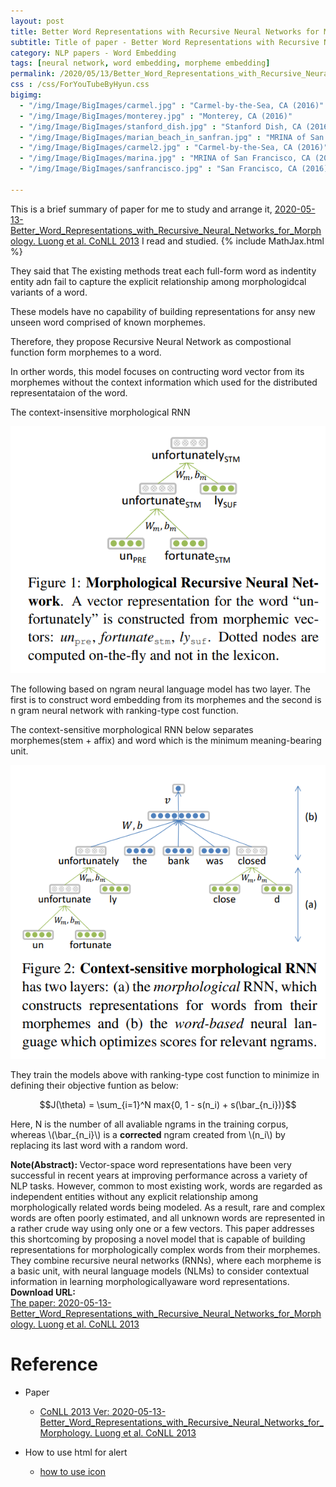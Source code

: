 ```yaml
---
layout: post
title: Better Word Representations with Recursive Neural Networks for Morphology
subtitle: Title of paper - Better Word Representations with Recursive Neural Networks for Morphology
category: NLP papers - Word Embedding
tags: [neural network, word embedding, morpheme embedding]
permalink: /2020/05/13/Better_Word_Representations_with_Recursive_Neural_Networks_for_Morphology/
css : /css/ForYouTubeByHyun.css
bigimg: 
  - "/img/Image/BigImages/carmel.jpg" : "Carmel-by-the-Sea, CA (2016)"
  - "/img/Image/BigImages/monterey.jpg" : "Monterey, CA (2016)"
  - "/img/Image/BigImages/stanford_dish.jpg" : "Stanford Dish, CA (2016)"
  - "/img/Image/BigImages/marian_beach_in_sanfran.jpg" : "MRINA of San Francisco, CA (2016)"
  - "/img/Image/BigImages/carmel2.jpg" : "Carmel-by-the-Sea, CA (2016)"
  - "/img/Image/BigImages/marina.jpg" : "MRINA of San Francisco, CA (2016)"
  - "/img/Image/BigImages/sanfrancisco.jpg" : "San Francisco, CA (2016)"
  
---
```


This is a brief summary of paper for me to study and arrange it, [2020-05-13-Better_Word_Representations_with_Recursive_Neural_Networks_for_Morphology. Luong et al. CoNLL 2013](https://www.aclweb.org/anthology/W13-3512/) I read and studied. 
{% include MathJax.html %}

They said that The existing methods treat each full-form word as indentity entity adn fail to capture the explicit relationship among morphologidcal variants of a word.

These models have no capability of building representations for ansy new unseen word comprised of known morphemes. 

Therefore, they propose Recursive Neural Network as compostional function form morphemes to a word.

In orther words, this model focuses on contructing word vector from its morphemes without the context information which used for the distributed representataion of the word.

The context-insensitive morphological RNN

![Luong et al. CoNLL 2013](/img/Image/NaturalLanguageProcessing/NLPLabs/Paper_Investigation/Word2Vec/2020-05-13-Better_Word_Representations_with_Recursive_Neural_Networks_for_Morphology/MRNN.PNG)

The following based on ngram neural language model has two layer. The first is to construct word embedding from its morphemes and the second is n gram neural network with ranking-type cost function.

The context-sensitive morphological RNN below separates morphemes(stem + affix) and word which is the minimum meaning-bearing unit. 

![Luong et al. CoNLL 2013](/img/Image/NaturalLanguageProcessing/NLPLabs/Paper_Investigation/Word2Vec/2020-05-13-Better_Word_Representations_with_Recursive_Neural_Networks_for_Morphology/CMRNN.PNG)

They train the models above with ranking-type cost function to minimize in defining their objective funtion as below:

$$J(\theta) = \sum_{i=1}^N max{0, 1 - s(n_i) + s(\bar_{n_i})}$$

Here, N is the number of all avaliable ngrams in the training corpus, whereas \\(\bar_{n_i}\\) is a **corrected** ngram created from \\(n_i\\) by replacing its last word with a random word. 


<div class="alert alert-info" role="alert"><i class="fa fa-info-circle"></i> <b>Note(Abstract): </b>
Vector-space word representations have been very successful in recent years at improving performance across a variety of NLP tasks. However, common to most existing work, words are regarded as independent entities without any explicit relationship among morphologically related words being modeled. As a result, rare and complex words are often poorly estimated, and all unknown words are represented in a rather crude way using only one or a few vectors. This paper addresses this shortcoming by proposing a novel model that is capable of building representations for morphologically complex words from their morphemes. They combine recursive neural networks (RNNs), where each morpheme is a basic unit, with neural language models (NLMs) to consider contextual information in learning morphologicallyaware word representations. 
</div>
    
<div class="alert alert-success" role="alert"><i class="fa fa-paperclip fa-lg"></i> <b>Download URL: </b><br>
  <a href="https://www.aclweb.org/anthology/W13-3512/">The paper: 2020-05-13-Better_Word_Representations_with_Recursive_Neural_Networks_for_Morphology. Luong et al. CoNLL 2013</a>
</div>

# Reference 

- Paper 
  - [CoNLL  2013 Ver: 2020-05-13-Better_Word_Representations_with_Recursive_Neural_Networks_for_Morphology. Luong et al. CoNLL 2013](https://www.aclweb.org/anthology/W13-3512/)
  
- How to use html for alert
  - [how to use icon](http://idratherbewriting.com/documentation-theme-jekyll/mydoc_icons.html)
    






























